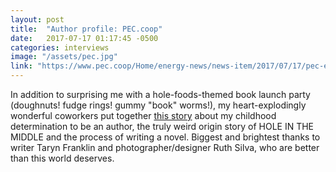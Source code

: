 ```yaml
---
layout: post
title:  "Author profile: PEC.coop"
date:   2017-07-17 01:17:45 -0500
categories: interviews
image: "/assets/pec.jpg"
link: "https://www.pec.coop/Home/energy-news/news-item/2017/07/17/pec-employee-authors-young-adult-novel"
---
```

In addition to surprising me with a hole-foods-themed book launch party (doughnuts! fudge rings! gummy "book" worms!), my heart-explodingly wonderful coworkers put together [this story]({{page.link}}) about my childhood determination to be an author, the truly weird origin story of HOLE IN THE MIDDLE and the process of writing a novel. Biggest and brightest thanks to writer Taryn Franklin and photographer/designer Ruth Silva, who are better than this world deserves.